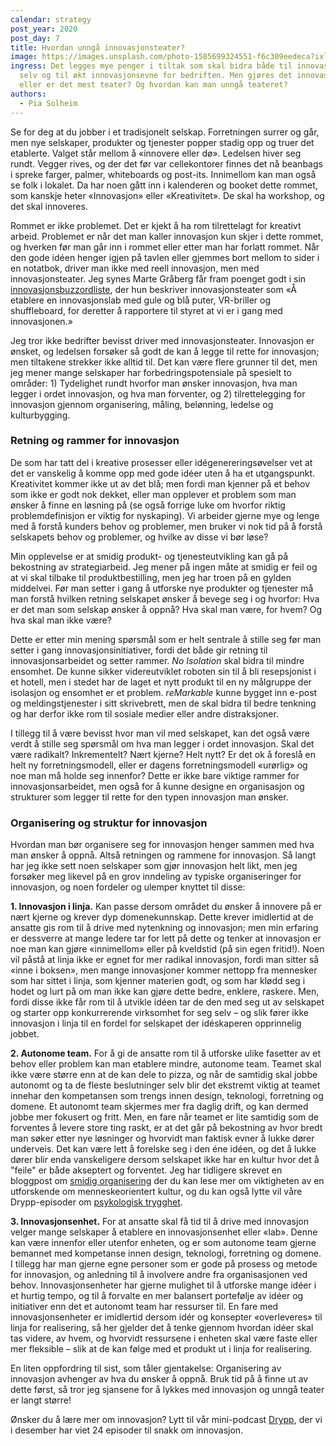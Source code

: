 ```yaml
---
calendar: strategy
post_year: 2020
post_day: 7
title: Hvordan unngå innovasjonsteater?
image: https://images.unsplash.com/photo-1585699324551-f6c309eedeca?ixlib=rb-1.2.1&ixid=MXwxMjA3fDB8MHxzZWFyY2h8MXx8dGhlYXRlcnxlbnwwfHwwfA%3D%3D&auto=format&fit=crop&w=800&q=60
ingress: Det legges mye penger i tiltak som skal bidra både til innovasjon i seg
  selv og til økt innovasjonsevne for bedriften. Men gjøres det innovasjon,
  eller er det mest teater? Og hvordan kan man unngå teateret?
authors:
  - Pia Solheim
---
```

Se for deg at du jobber i et tradisjonelt selskap. Forretningen surrer og går, men nye selskaper, produkter og tjenester popper stadig opp og truer det etablerte. Valget står mellom å «innovere eller dø». Ledelsen hiver seg rundt. Vegger rives, og der det før var cellekontorer finnes det nå beanbags i spreke farger, palmer, whiteboards og post-its. Innimellom kan man også se folk i lokalet. Da har noen gått inn i kalenderen og booket dette rommet, som kanskje heter «Innovasjon» eller «Kreativitet». De skal ha workshop, og det skal innoveres. 

Rommet er ikke problemet. Det er kjekt å ha rom tilrettelagt for kreativt arbeid. Problemet er når det man kaller innovasjon kun skjer i dette rommet, og hverken før man går inn i rommet eller etter man har forlatt rommet. Når den gode idéen henger igjen på tavlen eller gjemmes bort mellom to sider i en notatbok, driver man ikke med reell innovasjon, men med innovasjonsteater. Jeg synes Marte Gråberg får fram poenget godt i sin [innovasjonsbuzzordliste](https://medium.com/y-oslo/den-ultimate-innovasjonsbuzzordliste-e20bf6c8d336), der hun beskriver innovasjonsteater som «Å etablere en innovasjonslab med gule og blå puter, VR-briller og shuffleboard, for deretter å rapportere til styret at vi er i gang med innovasjonen.»

Jeg tror ikke bedrifter bevisst driver med innovasjonsteater. Innovasjon er ønsket, og ledelsen forsøker så godt de kan å legge til rette for innovasjon; men tiltakene strekker ikke alltid til. Det kan være flere grunner til det, men jeg mener mange selskaper har forbedringspotensiale på spesielt to områder: 1) Tydelighet rundt hvorfor man ønsker innovasjon, hva man legger i ordet innovasjon, og hva man forventer, og 2) tilrettelegging for innovasjon gjennom organisering, måling, belønning, ledelse og kulturbygging.   

### Retning og rammer for innovasjon

De som har tatt del i kreative prosesser eller idégenereringsøvelser vet at det er vanskelig å komme opp med gode idéer uten å ha et utgangspunkt. Kreativitet kommer ikke ut av det blå; men fordi man kjenner på et behov som ikke er godt nok dekket, eller man opplever et problem som man ønsker å finne en løsning på (se også forrige luke om hvorfor  riktig problemdefinisjon er viktig for nyskaping). Vi arbeider gjerne mye og lenge med å forstå kunders behov og problemer, men bruker vi nok tid på å forstå selskapets behov og problemer, og hvilke av disse vi bør løse? 

Min opplevelse er at smidig produkt- og tjenesteutvikling kan gå på bekostning av strategiarbeid. Jeg mener på ingen måte at smidig er feil og at vi skal tilbake til produktbestilling, men jeg har troen på en gylden middelvei. Før man setter i gang å utforske nye produkter og tjenester må man forstå hvilken retning selskapet ønsker å bevege seg i og hvorfor: Hva er det man som selskap ønsker å oppnå? Hva skal man være, for hvem? Og hva skal man ikke være? 

Dette er etter min mening spørsmål som er helt sentrale å stille seg før man setter i gang innovasjonsinitiativer, fordi det både gir retning til innovasjonsarbeidet og setter rammer. *No Isolation* skal bidra til mindre ensomhet. De kunne sikker videreutviklet roboten sin til å bli resepsjonist i et hotell, men i stedet har de laget et nytt produkt til en ny målgruppe der isolasjon og ensomhet er et problem. *reMarkable* kunne bygget inn e-post og meldingstjenester i sitt skrivebrett, men de skal bidra til bedre tenkning og har derfor ikke rom til sosiale medier eller andre distraksjoner.

I tillegg til å være bevisst hvor man vil med selskapet, kan det også være verdt å stille seg spørsmål om hva man legger i ordet innovasjon. Skal det være radikalt? Inkrementelt? Nært kjerne? Helt nytt? Er det ok å foreslå en helt ny forretningsmodell, eller er dagens forretningsmodell «urørlig» og noe man må holde seg innenfor? Dette er ikke bare viktige rammer for innovasjonsarbeidet, men også for å kunne designe en organisasjon og strukturer som legger til rette for den typen innovasjon man ønsker.

### Organisering og struktur for innovasjon

Hvordan man bør organisere seg for innovasjon henger sammen med hva man ønsker å oppnå. Altså retningen og rammene for innovasjon. Så langt har jeg ikke sett noen selskaper som gjør innovasjon helt likt, men jeg forsøker meg likevel på en grov inndeling av typiske organiseringer for innovasjon, og noen fordeler og ulemper knyttet til disse:

**1. Innovasjon i linja.** Kan passe dersom området du ønsker å innovere på er nært kjerne og krever dyp domenekunnskap. Dette krever imidlertid at de ansatte gis rom til å drive med nytenkning og innovasjon; men min erfaring er dessverre at mange ledere tar for lett på dette og tenker at innovasjon er noe man kan gjøre «innimellom» eller på kveldstid (på sin egen fritid!). Noen vil påstå at linja ikke er egnet for mer radikal innovasjon, fordi man sitter så «inne i boksen», men mange innovasjoner kommer nettopp fra mennesker som har sittet i linja, som kjenner materien godt, og som har klødd seg i hodet og lurt på om man ikke kan gjøre dette bedre, enklere, raskere. Men, fordi disse ikke får rom til å utvikle idéen tar de den med seg ut av selskapet og starter opp konkurrerende virksomhet for seg selv – og slik fører ikke innovasjon i linja til en fordel for selskapet der idéskaperen opprinnelig jobbet.

**2. Autonome team.** For å gi de ansatte rom til å utforske ulike fasetter av et behov eller problem kan man etablere mindre, autonome team. Teamet skal ikke være større enn at de kan dele to pizza, og når de samtidig skal jobbe autonomt og ta de fleste beslutninger selv blir det ekstremt viktig at teamet innehar den kompetansen som trengs innen design, teknologi, forretning og domene. Et autonomt team skjermes mer fra daglig drift, og kan dermed jobbe mer fokusert og fritt. Men, en fare når teamet er lite samtidig som de forventes å levere store ting raskt, er at det går på bekostning av hvor bredt man søker etter nye løsninger og hvorvidt man faktisk evner å lukke dører underveis. Det kan være lett å forelske seg i den éne idéen, og det å lukke dører blir enda vanskeligere dersom selskapet ikke har en kultur hvor det å "feile" er både akseptert og forventet. Jeg har tidligere skrevet en bloggpost om [smidig organisering](<https://blogg.bekk.no/en-smidig-tiln%C3%A6rming-til-smidig-organisering-d6b2e0acd4e7>) der du kan lese mer om viktigheten av en utforskende om menneskeorientert kultur, og du kan også lytte vil våre Drypp-episoder om [psykologisk trygghet](https://open.spotify.com/episode/7qdGG3B9nnVRULDnBZwzNI?si=spfoBpYeQqmrcEAPxIS85w).

**3. Innovasjonsenhet.** For at ansatte skal få tid til å drive med innovasjon velger mange selskaper å etablere en innovasjonsenhet eller «lab». Denne kan være innenfor eller utenfor enheten, og er som autonome team gjerne bemannet med kompetanse innen design, teknologi, forretning og domene. I tillegg har man gjerne egne personer som er gode på prosess og metode for innovasjon, og anledning til å involvere andre fra organisasjonen ved behov. Innovasjonsenheter har gjerne mulighet til å utforske mange idéer i et hurtig tempo, og til å forvalte en mer balansert portefølje av idéer og initiativer enn det et autonomt team har ressurser til. En fare med innovasjonsenheter er imidlertid dersom idér og konsepter «overleveres» til linja for realisering, så her gjelder det å tenke gjennom hvordan idéer skal tas videre, av hvem, og hvorvidt ressursene i enheten skal være faste eller mer fleksible – slik at de kan følge med et produkt ut i linja for realisering. 

En liten oppfordring til sist, som tåler gjentakelse: Organisering av innovasjon avhenger av hva du ønsker å oppnå. Bruk tid på å finne ut av dette først, så tror jeg sjansene for å lykkes med innovasjon og unngå teater er langt større!

Ønsker du å lære mer om innovasjon? Lytt til vår mini-podcast [Drypp](https://open.spotify.com/show/6SVNY97zuPWcVdvE2FSNRL?si=QjhMrg8FQbKwBbk8X9zxXA), der vi i desember har viet 24 episoder til snakk om innovasjon.